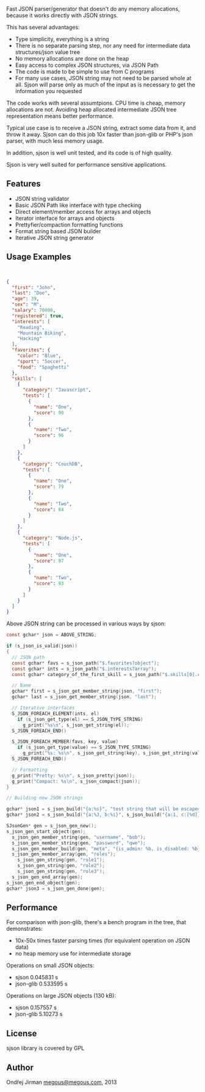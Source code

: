 Fast JSON parser/generator that doesn't do any memory 
allocations, because it works directly with JSON strings.

This has several advantages:

  - Type simplicity, everything is a string
  - There is no separate parsing step, nor any need for
    intermediate data structures/json value tree
  - No memory allocations are done on the heap
  - Easy access to complex JSON structures, via JSON Path
  - The code is made to be simple to use from C programs
  - For many use cases, JSON string may not need to
    be parsed whole at all. Sjson will parse only as much
    of the input as is necessary to get the information you
    requested

The code works with several assumtpions. CPU time is cheap, 
memory allocations are not. Avoiding heap allocated intermediate 
JSON tree representation means better performance.

Typical use case is to receive a JSON string, extract some data 
from it, and throw it away. Sjson can do this job 10x faster 
than json-glib or PHP's json parser, with much less memory usage.

In addition, sjson is well unit tested, and its code is of 
high quality.

Sjson is very well suited for performance sensitive applications.

Features
--------

  - JSON string validator
  - Basic JSON Path like interface with type checking
  - Direct element/member access for arrays and objects
  - Iterator interface for arrays and objects
  - Prettyfier/compaction formatting functions
  - Format string based JSON builder
  - Iterative JSON string generator


Usage Examples
--------------

```json


{
  "first": "John",
  "last": "Doe",
  "age": 39,
  "sex": "M",
  "salary": 70000,
  "registered": true,
  "interests": [
    "Reading",
    "Mountain Biking",
    "Hacking"
  ],
  "favorites": {
    "color": "Blue",
    "sport": "Soccer",
    "food": "Spaghetti"
  },
  "skills": [
    {
      "category": "Javascript",
      "tests": [
        {
          "name": "One",
          "score": 90
        },
        {
          "name": "Two",
          "score": 96
        }
      ]
    },
    {
      "category": "CouchDB",
      "tests": [
        {
          "name": "One",
          "score": 79
        },
        {
          "name": "Two",
          "score": 84
        }
      ]
    },
    {
      "category": "Node.js",
      "tests": [
        {
          "name": "One",
          "score": 97
        },
        {
          "name": "Two",
          "score": 93
        }
      ]
    }
  ]
}
```

Above JSON string can be processed in various ways by sjson:

```c
const gchar* json = ABOVE_STRING;

if (s_json_is_valid(json))
{
  // JSON path
  const gchar* favs = s_json_path("$.favorites?object");
  const gchar* ints = s_json_path("$.interests?array");
  const gchar* category_of_the_first_skill = s_json_path("$.skills[0].category");

  // Name
  gchar* first = s_json_get_member_string(json, "first");
  gchar* last = s_json_get_member_string(json, "last");

  // Iterative interfaces
  S_JSON_FOREACH_ELEMENT(ints, el)
    if (s_json_get_type(el) == S_JSON_TYPE_STRING)
      g_print("%s\n", s_json_get_string(el));
  S_JSON_FOREACH_END()

  S_JSON_FOREACH_MEMBER(favs, key, value)
    if (s_json_get_type(value) == S_JSON_TYPE_STRING)
      g_print("%s: %s\n", s_json_get_string(key), s_json_get_string(value));
  S_JSON_FOREACH_END()

  // Formatting
  g_print("Pretty: %s\n", s_json_pretty(json));
  g_print("Compact: %s\n", s_json_compact(json));
}

// Building new JSON strings

gchar* json1 = s_json_build("{a:%s}", "test string that will be escaped\n");
gchar* json2 = s_json_build("{a:%J, b:%i}", s_json_build("{a:1, c:[%d]}", (gdouble)1e-5), (gint64)5000);

SJsonGen* gen = s_json_gen_new();
s_json_gen_start_object(gen);
  s_json_gen_member_string(gen, "username", "bob");
  s_json_gen_member_string(gen, "password", "qwe");
  s_json_gen_member_build(gen, "meta", "{is_admin: %b, is_disabled: %b}", TRUE, FALSE);
  s_json_gen_member_array(gen, "roles");
    s_json_gen_string(gen, "role1");
    s_json_gen_string(gen, "role2");
    s_json_gen_string(gen, "role3");
  s_json_gen_end_array(gen);
s_json_gen_end_object(gen);
gchar* json3 = s_json_gen_done(gen);
```


Performance
-----------

For comparison with json-glib, there's a bench program in the tree, that
demonstrates:

  - 10x-50x times faster parsing times (for equivalent operation on JSON data)
  - no heap memory use for intermediate storage

Operations on small JSON objects:

  - sjson 0.045831 s
  - json-glib 0.533595 s

Operations on large JSON objects (130 kB):

  - sjson 0.157557 s
  - json-glib 5.10273 s


License
-------

sjson library is covered by GPL


Author
------

Ondřej Jirman <megous@megous.com>, 2013
